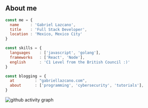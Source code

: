 ## About me

```js
const me = {
  name     : 'Gabriel Lazcano',
  title    : 'Full Stack Developer',
  location : 'Mexico, Mexico City'
}

const skills = {
  languages    : ['javascript', 'golang'],
  frameworks   : ['React', 'Node'],
  english      : 'C1 Level from the British Council :)'
}

const blogging = {
  at         : "gabriellazcano.com",
  about      : ['programming', 'cybersecurity', 'tutorials'],
}
```


![github activity graph](https://activity-graph.herokuapp.com/graph?username=datsgabs&theme=react-dark)
